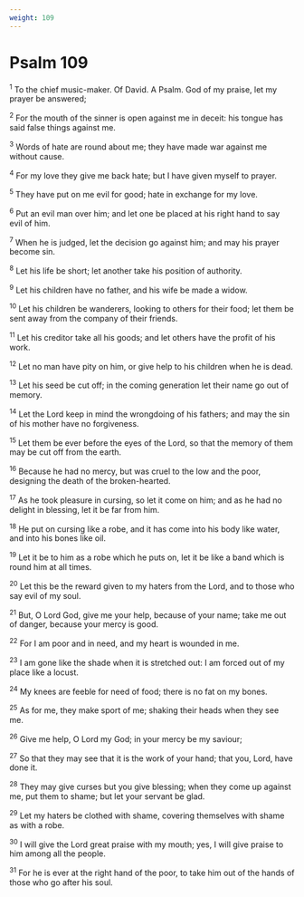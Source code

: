 ```yaml
---
weight: 109
---
```


# Psalm 109

<sup>1</sup> To the chief music-maker. Of David. A Psalm. God of my praise, let my prayer be answered; 

<sup>2</sup> For the mouth of the sinner is open against me in deceit: his tongue has said false things against me. 

<sup>3</sup> Words of hate are round about me; they have made war against me without cause. 

<sup>4</sup> For my love they give me back hate; but I have given myself to prayer. 

<sup>5</sup> They have put on me evil for good; hate in exchange for my love. 

<sup>6</sup> Put an evil man over him; and let one be placed at his right hand to say evil of him. 

<sup>7</sup> When he is judged, let the decision go against him; and may his prayer become sin. 

<sup>8</sup> Let his life be short; let another take his position of authority. 

<sup>9</sup> Let his children have no father, and his wife be made a widow. 

<sup>10</sup> Let his children be wanderers, looking to others for their food; let them be sent away from the company of their friends. 

<sup>11</sup> Let his creditor take all his goods; and let others have the profit of his work. 

<sup>12</sup> Let no man have pity on him, or give help to his children when he is dead. 

<sup>13</sup> Let his seed be cut off; in the coming generation let their name go out of memory. 

<sup>14</sup> Let the Lord keep in mind the wrongdoing of his fathers; and may the sin of his mother have no forgiveness. 

<sup>15</sup> Let them be ever before the eyes of the Lord, so that the memory of them may be cut off from the earth. 

<sup>16</sup> Because he had no mercy, but was cruel to the low and the poor, designing the death of the broken-hearted. 

<sup>17</sup> As he took pleasure in cursing, so let it come on him; and as he had no delight in blessing, let it be far from him. 

<sup>18</sup> He put on cursing like a robe, and it has come into his body like water, and into his bones like oil. 

<sup>19</sup> Let it be to him as a robe which he puts on, let it be like a band which is round him at all times. 

<sup>20</sup> Let this be the reward given to my haters from the Lord, and to those who say evil of my soul. 

<sup>21</sup> But, O Lord God, give me your help, because of your name; take me out of danger, because your mercy is good. 

<sup>22</sup> For I am poor and in need, and my heart is wounded in me. 

<sup>23</sup> I am gone like the shade when it is stretched out: I am forced out of my place like a locust. 

<sup>24</sup> My knees are feeble for need of food; there is no fat on my bones. 

<sup>25</sup> As for me, they make sport of me; shaking their heads when they see me. 

<sup>26</sup> Give me help, O Lord my God; in your mercy be my saviour; 

<sup>27</sup> So that they may see that it is the work of your hand; that you, Lord, have done it. 

<sup>28</sup> They may give curses but you give blessing; when they come up against me, put them to shame; but let your servant be glad. 

<sup>29</sup> Let my haters be clothed with shame, covering themselves with shame as with a robe. 

<sup>30</sup> I will give the Lord great praise with my mouth; yes, I will give praise to him among all the people. 

<sup>31</sup> For he is ever at the right hand of the poor, to take him out of the hands of those who go after his soul. 


